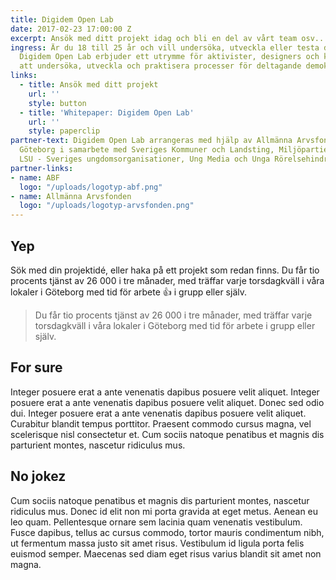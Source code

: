 ```yaml
---
title: Digidem Open Lab
date: 2017-02-23 17:00:00 Z
excerpt: Ansök med ditt projekt idag och bli en del av vårt team osv..
ingress: Är du 18 till 25 år och vill undersöka, utveckla eller testa deltagande demokrati?
  Digidem Open Lab erbjuder ett utrymme för aktivister, designers och kodare andra
  att undersöka, utveckla och praktisera processer för deltagande demokrati.
links:
  - title: Ansök med ditt projekt
    url: ''
    style: button
  - title: 'Whitepaper: Digidem Open Lab'
    url: ''
    style: paperclip
partner-text: Digidem Open Lab arrangeras med hjälp av Allmänna Arvsfonden och ABF
  Göteborg i samarbete med Sveriges Kommuner och Landsting, Miljöpartiet de Gröna,
  LSU - Sveriges ungdomsorganisationer, Ung Media och Unga Rörelsehindrade Göteborgsklubben.
partner-links:
- name: ABF
  logo: "/uploads/logotyp-abf.png"
- name: Allmänna Arvsfonden
  logo: "/uploads/logotyp-arvsfonden.png"
---
```


## Yep
Sök med din projektidé, eller haka på ett projekt som redan finns. Du får tio procents tjänst av 26 000 i tre månader, med träffar varje torsdagkväll i våra lokaler i Göteborg med tid för arbete :+1: i grupp eller själv.

> Du får tio procents tjänst av 26 000 i tre månader, med träffar varje torsdagkväll i våra lokaler i Göteborg med tid för arbete i grupp eller själv.

## For sure
Integer posuere erat a ante venenatis dapibus posuere velit aliquet. Integer posuere erat a ante venenatis dapibus posuere velit aliquet. Donec sed odio dui. Integer posuere erat a ante venenatis dapibus posuere velit aliquet. Curabitur blandit tempus porttitor. Praesent commodo cursus magna, vel scelerisque nisl consectetur et. Cum sociis natoque penatibus et magnis dis parturient montes, nascetur ridiculus mus.

## No jokez
Cum sociis natoque penatibus et magnis dis parturient montes, nascetur ridiculus mus. Donec id elit non mi porta gravida at eget metus. Aenean eu leo quam. Pellentesque ornare sem lacinia quam venenatis vestibulum. Fusce dapibus, tellus ac cursus commodo, tortor mauris condimentum nibh, ut fermentum massa justo sit amet risus. Vestibulum id ligula porta felis euismod semper. Maecenas sed diam eget risus varius blandit sit amet non magna.
